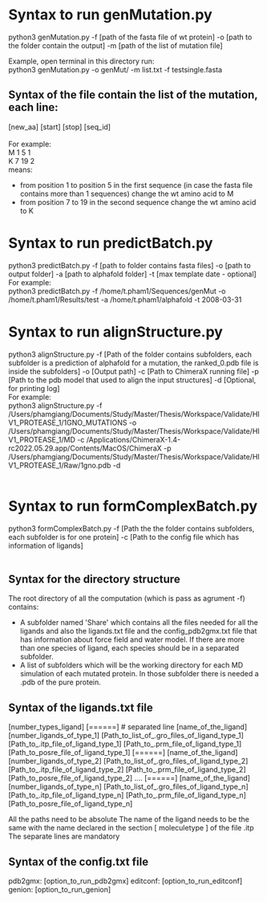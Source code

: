 # Syntax to run genMutation.py
python3 genMutation.py -f [path of the fasta file of wt protein] -o [path to the folder contain the output] -m [path of the list of mutation file]

Example, open terminal in this directory run: <br>
python3 genMutation.py -o genMut/ -m list.txt -f testsingle.fasta <br>

## Syntax of the file contain the list of the mutation, each line: <br>
[new_aa] [start] [stop] [seq_id] <br>
<br>
For example: <br>
M 1 5 1 <br>
K 7 19 2 <br>
means: <br>
- from position 1 to position 5 in the first sequence (in case the fasta file contains more than 1 sequences) change the wt amino acid to M  <br>
- from position 7 to 19 in the second sequence change the wt amino acid to K <br>




# Syntax to run predictBatch.py <br>
python3 predictBatch.py -f [path to folder contains fasta files] -o [path to output folder] -a [path to alphafold folder] -t [max template date - optional]
For example: <br>
python3 predictBatch.py -f /home/t.pham1/Sequences/genMut -o /home/t.pham1/Results/test -a /home/t.pham1/alphafold -t 2008-03-31 <br>


# Syntax to run alignStructure.py <br>
python3 alignStructure.py -f [Path of the folder contains subfolders, each subfolder is a prediction of alphafold for a mutation, the ranked_0.pdb file is inside the subfolders] -o [Output path] -c [Path to ChimeraX running file] -p [Path to the pdb model that used to align the input structures] -d [Optional, for printing log] <br>
For example: <br>
python3 alignStructure.py -f /Users/phamgiang/Documents/Study/Master/Thesis/Workspace/Validate/HIV1_PROTEASE_1/1GNO_MUTATIONS -o /Users/phamgiang/Documents/Study/Master/Thesis/Workspace/Validate/HIV1_PROTEASE_1/MD -c /Applications/ChimeraX-1.4-rc2022.05.29.app/Contents/MacOS/ChimeraX -p /Users/phamgiang/Documents/Study/Master/Thesis/Workspace/Validate/HIV1_PROTEASE_1/Raw/1gno.pdb -d  <br>
<br>
# Syntax to run formComplexBatch.py  <br>
python3 formComplexBatch.py -f [Path the the folder contains subfolders, each subfolder is for one protein] -c [Path to the config file which has information of ligands] <br>
<br>
## Syntax for the directory structure <br>
The root directory of all the computation (which is pass as agrument -f) contains: <br>
- A subfolder named 'Share' which contains all the files needed for all the ligands and also the ligands.txt file and the config_pdb2gmx.txt file that has information about force field and water model. If there are more than one species of ligand, each species should be in a separated subfolder.  <br>
- A list of subfolders which will be the working directory for each MD simulation of each mutated protein. In those subfolder there is needed a .pdb of the pure protein. <br>


## Syntax of the ligands.txt file 
[number_types_ligand]
[======] # separated line
[name_of_the_ligand]
[number_ligands_of_type_1] 
[Path_to_list_of_.gro_files_of_ligand_type_1]
[Path_to_.itp_file_of_ligand_type_1]
[Path_to_.prm_file_of_ligand_type_1]
[Path_to_posre_file_of_ligand_type_1]
[======]
[name_of_the_ligand]
[number_ligands_of_type_2] 
[Path_to_list_of_.gro_files_of_ligand_type_2]
[Path_to_.itp_file_of_ligand_type_2]
[Path_to_.prm_file_of_ligand_type_2]
[Path_to_posre_file_of_ligand_type_2]
....
[======]
[name_of_the_ligand]
[number_ligands_of_type_n] 
[Path_to_list_of_.gro_files_of_ligand_type_n]
[Path_to_.itp_file_of_ligand_type_n]
[Path_to_.prm_file_of_ligand_type_n]
[Path_to_posre_file_of_ligand_type_n]

All the paths need to be absolute 
The name of the ligand needs to be the same with the name declared in the section [ moleculetype ] of the file .itp 
The separate lines are mandatory

## Syntax of the config.txt file 
pdb2gmx: [option_to_run_pdb2gmx]
editconf: [option_to_run_editconf]
genion: [option_to_run_genion]
